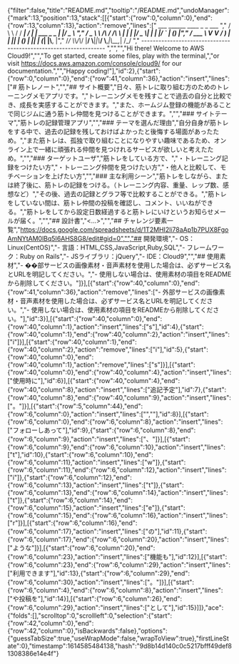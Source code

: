 {"filter":false,"title":"README.md","tooltip":"/README.md","undoManager":{"mark":13,"position":13,"stack":[[{"start":{"row":0,"column":0},"end":{"row":13,"column":13},"action":"remove","lines":["         ___        ______     ____ _                 _  ___  ","        / \\ \\      / / ___|   / ___| | ___  _   _  __| |/ _ \\ ","       / _ \\ \\ /\\ / /\\___ \\  | |   | |/ _ \\| | | |/ _` | (_) |","      / ___ \\ V  V /  ___) | | |___| | (_) | |_| | (_| |\\__, |","     /_/   \\_\\_/\\_/  |____/   \\____|_|\\___/ \\__,_|\\__,_|  /_/ "," ----------------------------------------------------------------- ","","","Hi there! Welcome to AWS Cloud9!","","To get started, create some files, play with the terminal,","or visit https://docs.aws.amazon.com/console/cloud9/ for our documentation.","","Happy coding!"],"id":2},{"start":{"row":0,"column":0},"end":{"row":41,"column":36},"action":"insert","lines":["# 筋トレノート","","## サイト概要","日々、筋トレに取り組む方のためのトレーニングメモアプリです。","トレーニングメモを残すことで過去の自分と比較でき、成長を実感することができます。","また、ホームジム登録の機能があることで同じジムに通う筋トレ仲間を見つけることができます。","","### サイトテーマ","筋トレの記録管理アプリ","","### テーマを選んだ理由","自分自身が筋トレをする中で、過去の記録を残しておけばよかったと後悔する場面があったため。","また筋トレは、孤独で取り組むことになりやすい趣味であるため、オンライン上で一緒に頑張れる仲間を見つけれるサービスが欲しいと考えたため。","","### ターゲットユーザ","筋トレをしている方で、","・トレーニング記録をつけたい方","・トレーニング仲間を見つけたい方","・他人と比較して、モチベーションを上げたい方","","### 主な利用シーン","筋トレをしながら、または終了後に、筋トレの記録をつける。（トレーニング内容、重量、レップ数、感想など）","その後、過去の記録とグラフ等で比較することができる。","筋トレをしていない間は、筋トレ仲間の投稿を確認し、コメント、いいねができる。","筋トレをしてから設定日数経過すると筋トレにいけというお知らせメールが届く。","","## 設計書","<...>","","## チャレンジ要素一覧","https://docs.google.com/spreadsheets/d/1T2MHI2li78aAp1b7PUX8FgoAmNYtAM0lBq5I6AHS8G8/edit#gid=0","","## 開発環境","- OS：Linux(CentOS)","- 言語：HTML,CSS,JavaScript,Ruby,SQL","- フレームワーク：Ruby on Rails","- JSライブラリ：jQuery","- IDE：Cloud9","","## 使用素材","- ��部サービスの画像素材・音声素材を使用した場合は、必ずサービス名とURLを明記してください。","- 使用しない場合は、使用素材の項目をREADMEから削除してください。"]}],[{"start":{"row":40,"column":0},"end":{"row":41,"column":36},"action":"remove","lines":["- 外部サービスの画像素材・音声素材を使用した場合は、必ずサービス名とURLを明記してください。","- 使用しない場合は、使用素材の項目をREADMEから削除してください。"],"id":3}],[{"start":{"row":40,"column":0},"end":{"row":40,"column":1},"action":"insert","lines":["s"],"id":4},{"start":{"row":40,"column":1},"end":{"row":40,"column":2},"action":"insert","lines":["i"]}],[{"start":{"row":40,"column":1},"end":{"row":40,"column":2},"action":"remove","lines":["i"],"id":5},{"start":{"row":40,"column":0},"end":{"row":40,"column":1},"action":"remove","lines":["s"]}],[{"start":{"row":40,"column":0},"end":{"row":40,"column":4},"action":"insert","lines":["使用時に"],"id":6}],[{"start":{"row":40,"column":4},"end":{"row":40,"column":8},"action":"insert","lines":["追記予定"],"id":7},{"start":{"row":40,"column":8},"end":{"row":40,"column":9},"action":"insert","lines":["。"]}],[{"start":{"row":5,"column":44},"end":{"row":6,"column":0},"action":"insert","lines":["",""],"id":8}],[{"start":{"row":6,"column":0},"end":{"row":6,"column":8},"action":"insert","lines":["フォローしあって"],"id":9},{"start":{"row":6,"column":8},"end":{"row":6,"column":9},"action":"insert","lines":["、"]}],[{"start":{"row":6,"column":9},"end":{"row":6,"column":10},"action":"insert","lines":["t"],"id":10},{"start":{"row":6,"column":10},"end":{"row":6,"column":11},"action":"insert","lines":["w"]},{"start":{"row":6,"column":11},"end":{"row":6,"column":12},"action":"insert","lines":["i"]},{"start":{"row":6,"column":12},"end":{"row":6,"column":13},"action":"insert","lines":["t"]},{"start":{"row":6,"column":13},"end":{"row":6,"column":14},"action":"insert","lines":["t"]},{"start":{"row":6,"column":14},"end":{"row":6,"column":15},"action":"insert","lines":["e"]},{"start":{"row":6,"column":15},"end":{"row":6,"column":16},"action":"insert","lines":["r"]}],[{"start":{"row":6,"column":16},"end":{"row":6,"column":17},"action":"insert","lines":["の"],"id":11},{"start":{"row":6,"column":17},"end":{"row":6,"column":20},"action":"insert","lines":["ような"]}],[{"start":{"row":6,"column":20},"end":{"row":6,"column":23},"action":"insert","lines":["機能も"],"id":12}],[{"start":{"row":6,"column":23},"end":{"row":6,"column":29},"action":"insert","lines":["利用できます"],"id":13},{"start":{"row":6,"column":29},"end":{"row":6,"column":30},"action":"insert","lines":["。"]}],[{"start":{"row":6,"column":4},"end":{"row":6,"column":8},"action":"insert","lines":["や投稿を"],"id":14}],[{"start":{"row":6,"column":26},"end":{"row":6,"column":29},"action":"insert","lines":["として"],"id":15}]]},"ace":{"folds":[],"scrolltop":0,"scrollleft":0,"selection":{"start":{"row":42,"column":0},"end":{"row":42,"column":0},"isBackwards":false},"options":{"guessTabSize":true,"useWrapMode":false,"wrapToView":true},"firstLineState":0},"timestamp":1614585484138,"hash":"9d8b14d140c0c5217bfff49def81308386e14e4f"}